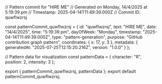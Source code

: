 // Pattern commit for "HIRE ME"
// Generated on Monday, 14/4/2025 at 5:19:39 pm
// Timestamp: 2025-04-14T11:49:39.000Z
// Commit ID: quwflwzrsj

const patternCommit_quwflwzrsj = {
  id: "quwflwzrsj",
  text: "HIRE ME",
  date: "14/4/2025",
  time: "5:19:39 pm",
  dayOfWeek: "Monday",
  timestamp: "2025-04-14T11:49:39.000Z",
  type: "pattern-generation",
  purpose: "GitHub contribution graph pattern",
  coordinates: {
    x: 17,
    y: 3
  },
  metadata: {
    generatedAt: "2025-07-25T12:15:20.216Z",
    version: "1.0.0"
  }
};

// Pattern data for visualization
const patternData = {
  character: "R",
  position: 2,
  intensity: 3
};

export { patternCommit_quwflwzrsj, patternData };
export default patternCommit_quwflwzrsj;
